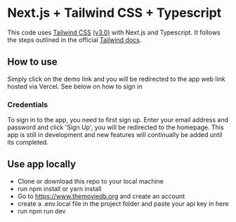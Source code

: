# Next.js + Tailwind CSS + Typescript

This code uses [Tailwind CSS](https://tailwindcss.com/) [(v3.0)](https://tailwindcss.com/blog/tailwindcss-v3) with Next.js and Typescript. It follows the steps outlined in the official [Tailwind docs](https://tailwindcss.com/docs/guides/nextjs).

## How to use
Simply click on the demo link and you will be redirected to the app web link hosted via Vercel. See below on how to sign in

### Credentials
To sign in to the app, you need to first sign up. Enter your email address and password and click 'Sign Up', you will be redirected to the homepage.
This app is still in development and new features will continually be added until its completed.

## Use app locally 
- Clone or download this repo to your local machine
- run npm install or yarn install
- Go to https://www.themoviedb.org and create an account
- create a .env.local file in the project folder and paste your api key in here 
- run npm run dev


